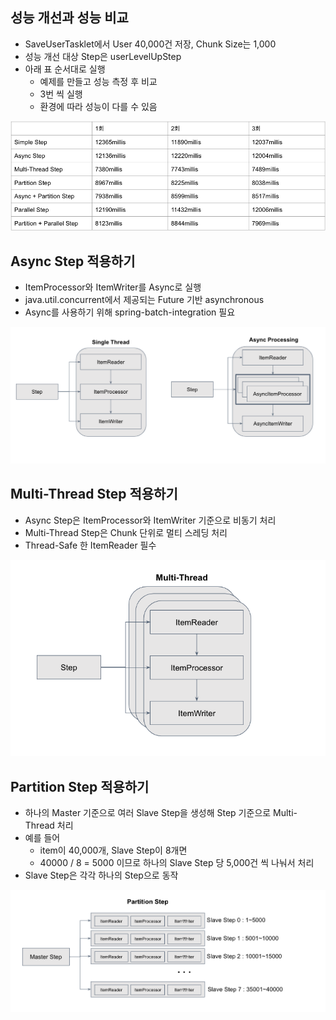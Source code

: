 ## 성능 개선과 성능 비교
- SaveUserTasklet에서 User 40,000건 저장, Chunk Size는 1,000
- 성능 개선 대상 Step은 userLevelUpStep
- 아래 표 순서대로 실행
    * 예제를 만들고 성능 측정 후 비교
    * 3번 씩 실행
    * 환경에 따라 성능이 다를 수 있음

![](../../../../../resources/img/18.png)

## Async Step 적용하기
- ItemProcessor와 ItemWriter를 Async로 실행
- java.util.concurrent에서 제공되는 Future 기반 asynchronous
- Async를 사용하기 위해 spring-batch-integration 필요

![](../../../../../resources/img/19.png)

## Multi-Thread Step 적용하기
- Async Step은 ItemProcessor와 ItemWriter 기준으로 비동기 처리
- Multi-Thread Step은 Chunk 단위로 멀티 스레딩 처리	
- Thread-Safe 한 ItemReader 필수

![](../../../../../resources/img/20.png)

## Partition Step 적용하기
- 하나의 Master 기준으로 여러 Slave Step을 생성해 Step 기준으로 Multi-Thread 처리
- 예를 들어
  * item이 40,000개, Slave Step이 8개면 
  * 40000 / 8 = 5000 이므로 하나의 Slave Step 당 5,000건 씩 나눠서 처리
- Slave Step은 각각 하나의 Step으로 동작

![](../../../../../resources/img/21.png)